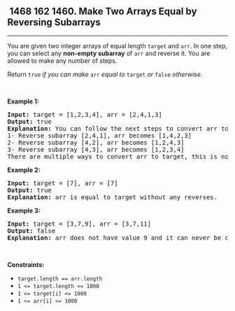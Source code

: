 <h2> 1468 162
1460. Make Two Arrays Equal by Reversing Subarrays</h2><hr><div><p>You are given two integer arrays of equal length <code>target</code> and <code>arr</code>. In one step, you can select any <strong>non-empty subarray</strong> of <code>arr</code> and reverse it. You are allowed to make any number of steps.</p>

<p>Return <code>true</code> <em>if you can make </em><code>arr</code><em> equal to </em><code>target</code><em>&nbsp;or </em><code>false</code><em> otherwise</em>.</p>

<p>&nbsp;</p>
<p><strong class="example">Example 1:</strong></p>

<pre><strong>Input:</strong> target = [1,2,3,4], arr = [2,4,1,3]
<strong>Output:</strong> true
<strong>Explanation:</strong> You can follow the next steps to convert arr to target:
1- Reverse subarray [2,4,1], arr becomes [1,4,2,3]
2- Reverse subarray [4,2], arr becomes [1,2,4,3]
3- Reverse subarray [4,3], arr becomes [1,2,3,4]
There are multiple ways to convert arr to target, this is not the only way to do so.
</pre>

<p><strong class="example">Example 2:</strong></p>

<pre><strong>Input:</strong> target = [7], arr = [7]
<strong>Output:</strong> true
<strong>Explanation:</strong> arr is equal to target without any reverses.
</pre>

<p><strong class="example">Example 3:</strong></p>

<pre><strong>Input:</strong> target = [3,7,9], arr = [3,7,11]
<strong>Output:</strong> false
<strong>Explanation:</strong> arr does not have value 9 and it can never be converted to target.
</pre>

<p>&nbsp;</p>
<p><strong>Constraints:</strong></p>

<ul>
	<li><code>target.length == arr.length</code></li>
	<li><code>1 &lt;= target.length &lt;= 1000</code></li>
	<li><code>1 &lt;= target[i] &lt;= 1000</code></li>
	<li><code>1 &lt;= arr[i] &lt;= 1000</code></li>
</ul>
</div>